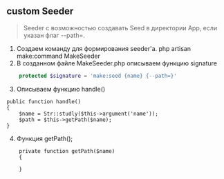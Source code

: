 ## custom Seeder
> Seeder c возможностью создавать Seed в директории App, если указан флаг --path=.
1. Создаем команду для формирования seeder'a. php artisan make:command MakeSeeder
2. В созданном файле MakeSeeder.php описываем функцию signature
```php
    protected $signature = 'make:seed {name} {--path=}'
```
3. Описываем функцию handle()
```
public function handle()
{
    $name = Str::studly($this->argument('name'));
    $path = $this->getPath($name);
}
```
4. Функция getPath();
```
    private function getPath($name)
    {
    
    }

```

